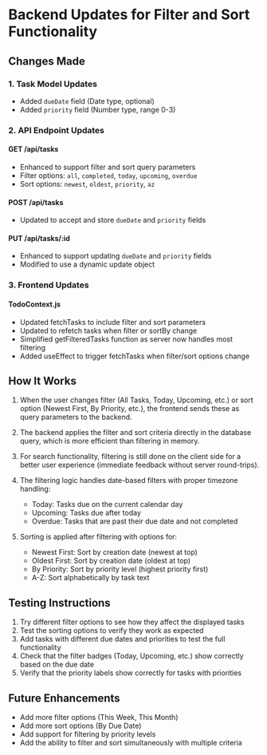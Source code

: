 # Backend Updates for Filter and Sort Functionality

## Changes Made

### 1. Task Model Updates
- Added `dueDate` field (Date type, optional)
- Added `priority` field (Number type, range 0-3)

### 2. API Endpoint Updates

#### GET /api/tasks
- Enhanced to support filter and sort query parameters
- Filter options: `all`, `completed`, `today`, `upcoming`, `overdue`
- Sort options: `newest`, `oldest`, `priority`, `az`

#### POST /api/tasks
- Updated to accept and store `dueDate` and `priority` fields

#### PUT /api/tasks/:id
- Enhanced to support updating `dueDate` and `priority` fields
- Modified to use a dynamic update object

### 3. Frontend Updates

#### TodoContext.js
- Updated fetchTasks to include filter and sort parameters
- Updated to refetch tasks when filter or sortBy change
- Simplified getFilteredTasks function as server now handles most filtering
- Added useEffect to trigger fetchTasks when filter/sort options change

## How It Works

1. When the user changes filter (All Tasks, Today, Upcoming, etc.) or sort option (Newest First, By Priority, etc.), the frontend sends these as query parameters to the backend.

2. The backend applies the filter and sort criteria directly in the database query, which is more efficient than filtering in memory.

3. For search functionality, filtering is still done on the client side for a better user experience (immediate feedback without server round-trips).

4. The filtering logic handles date-based filters with proper timezone handling:
   - Today: Tasks due on the current calendar day
   - Upcoming: Tasks due after today
   - Overdue: Tasks that are past their due date and not completed

5. Sorting is applied after filtering with options for:
   - Newest First: Sort by creation date (newest at top)
   - Oldest First: Sort by creation date (oldest at top)
   - By Priority: Sort by priority level (highest priority first)
   - A-Z: Sort alphabetically by task text

## Testing Instructions

1. Try different filter options to see how they affect the displayed tasks
2. Test the sorting options to verify they work as expected
3. Add tasks with different due dates and priorities to test the full functionality
4. Check that the filter badges (Today, Upcoming, etc.) show correctly based on the due date
5. Verify that the priority labels show correctly for tasks with priorities

## Future Enhancements

- Add more filter options (This Week, This Month)
- Add more sort options (By Due Date)
- Add support for filtering by priority levels
- Add the ability to filter and sort simultaneously with multiple criteria

